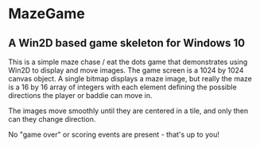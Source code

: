 # MazeGame

## A Win2D based game skeleton for Windows 10

This is a simple maze chase / eat the dots game that demonstrates using Win2D to display and move images.
The game screen is a 1024 by 1024 canvas object. A single bitmap displays a maze image, but really the maze
is a 16 by 16 array of integers with each element defining the possible directions the player or baddie can 
move in.

The images move smoothly until they are centered in a tile, and only then can they change direction.

No "game over" or scoring events are present - that's up to you!

